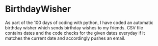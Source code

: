 # BirthdayWisher
As part of the 100 days of coding with python, I have coded an automatic birthday wisher which sends birthday wishes to my friends. CSV file contains dates and the code checks for the given dates everyday if it matches the current date and accordingly pushes an email.
